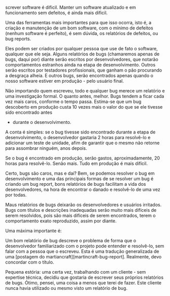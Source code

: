 screver software é dificil. Manter um software atualizado e em funcionamento 
sem defeitos, é ainda mais dificil.

Uma das ferramentas mais importantes para que isso ocorra, isto é, a criação 
e manutenção de um bom software, com o mínimo de defeitos (nenhum software é perfeito), é sem dúvida, os relatórios de 
defeitos, ou bug reports.

Eles podem ser criados por qualquer pessoa que use de fato o software, qualquer 
que ele seja. Alguns relatórios de bugs (chamaremos apenas de bugs, daqui por) 
diante serão escritos por desenvolvedores, que notarão comportamentos estranhos 
ainda na etapa de desenvolvimento. Outros serão escritos por testadores profissionais, 
que ganham o pão procurando a desgraça alheia. E outros bugs, serão encontrados 
apenas quando o nosso software estiver em produção - pelo usuário final.

Não importando quem escreveu, todo e qualquer bug merece um relatório e uma 
investigação formal. O quanto antes, melhor. Bugs tendem a ficar cada vez mais 
caros, conforme o tempo passa. Estima-se que um bug descoberto em produção custa 10 vezes mais o valor do que 
se ele tivesse sido encontrado antes
- durante o desenvolvimento.

A conta é simples: se o bug tivesse sido encontrado durante a etapa de desenvolvimento, o desenvolvedor gastaria 
2 horas para resolvê-lo e adicionar 
um teste de unidade, afim de garantir que o mesmo não retorne para assombrar ninguém, 
anos depois.

Se o bug é encontrado em produção, serão gastos, aproximadamente, 20 horas para 
resolvê-lo. Senão mais. Tudo em produção é mais difícil.

Certo, bugs são caros, mas e daí? Bem, se podemos resolver o bug em desenvolvimento 
e uma das principais formas de se resolver um bug é criando um bug report, 
bons relatórios de bugs facilitam a vida dos desenvolvedores, na hora de encontrar 
o danado e resolvê-lo de uma vez por todas.

Maus relatórios de bugs deixarão os desenvolvedores e usuários irritados. Bugs 
com títulos e descrições inadequadas serão muito mais difíceis de serem resolvidos, 
pois são mais difíceis de serem encontrados, terem o comportamento exato reproduzido, 
assim por diante.

Uma máxima importante é:

Um bom relatório de bug descreve o problema de forma que o desenvolvedor familiarizado com o projeto pode
entender e resolvê-lo, sem falar com a pessoa que o escreveu.
Esta é uma tradução generalizada de uma [postagem do martiancraft][martincraft-bug-report]. Realmente, 
devo concordar com o título.

Pequena estória: uma certa vez, trabalhando com um cliente - sem expertise técnica, decidiu que gostaria 
de escrever seus próprios relatórios de bugs. Ótimo, pensei, uma coisa a menos que terei de fazer. Este cliente nunca havia
utilizado ou mesmo visto um relatório de bug.
